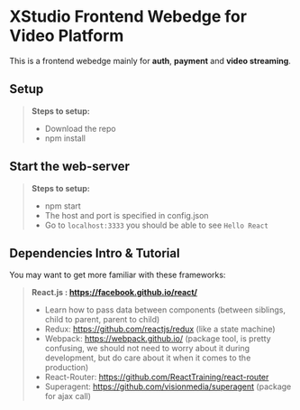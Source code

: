 XStudio Frontend Webedge for Video Platform
===================

This is a frontend webedge mainly for **auth**, **payment** and **video streaming**.


Setup
-------------

> **Steps to setup:**
> 
> - Download the repo
> - npm install

Start the web-server
-------------

> **Steps to setup:**
> 
> - npm start
> - The host and port is specified in config.json
> - Go to `localhost:3333` you should be able to see `Hello React`


Dependencies Intro & Tutorial
-------------
You may want to get more familiar with these frameworks:
> **React.js : https://facebook.github.io/react/**
> 
> - Learn how to pass data between components (between siblings, child to parent, parent to child)
> - Redux: https://github.com/reactjs/redux (like a state machine)
> - Webpack: https://webpack.github.io/ (package tool, is pretty confusing, we should not need to worry about it during development, but do care about it when it comes to the production)
> - React-Router: https://github.com/ReactTraining/react-router
> - Superagent: https://github.com/visionmedia/superagent (package for ajax call)
